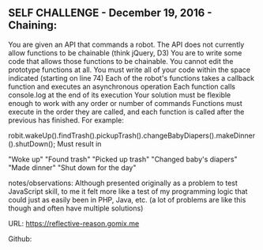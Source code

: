 SELF CHALLENGE - December 19, 2016 - Chaining:
----------------------------------------------

You are given an API that commands a robot.
The API does not currently allow functions to be chainable (think jQuery, D3)
You are to write some code that allows those functions to be chainable.
You cannot edit the prototype functions at all.
You must write all of your code within the space indicated (starting on line 74)
Each of the robot's functions takes a callback function and executes an asynchronous operation
Each function calls console.log at the end of its execution
Your solution must be flexible enough to work with any order or number of commands
Functions must execute in the order they are called, and each function is called after the previous has finished.
For example:

robit.wakeUp().findTrash().pickupTrash().changeBabyDiapers().makeDinner().shutDown();
Must result in

"Woke up"
"Found trash"
"Picked up trash"
"Changed baby's diapers"
"Made dinner"
"Shut down for the day"


notes/observations: Although presented originally as a problem to test JavaScript skill, to me it felt more like a test of my programming logic that could just as easily been in PHP, Java, etc. (a lot of problems are like this though and often have multiple solutions)

URL: https://reflective-reason.gomix.me

Github: 
